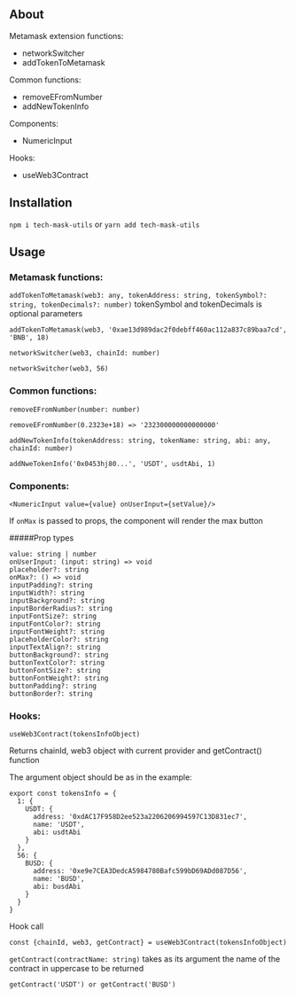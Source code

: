 ## About
Metamask extension functions:
- networkSwitcher
- addTokenToMetamask

Common functions:
- removeEFromNumber
- addNewTokenInfo

Components:
- NumericInput

Hooks:
- useWeb3Contract

## Installation
`npm i tech-mask-utils` or `yarn add tech-mask-utils`

## Usage
### Metamask functions:

`addTokenToMetamask(web3: any, tokenAddress: string, tokenSymbol?: string, tokenDecimals?: number)`
tokenSymbol and tokenDecimals is optional parameters
```
addTokenToMetamask(web3, '0xae13d989dac2f0debff460ac112a837c89baa7cd', 'BNB', 18)
```

`networkSwitcher(web3, chainId: number)`
```
networkSwitcher(web3, 56)
```
### Common functions:

`removeEFromNumber(number: number)`
```
removeEFromNumber(0.2323e+18) => '232300000000000000'
```
`addNewTokenInfo(tokenAddress: string, tokenName: string, abi: any, chainId: number)`

```
addNweTokenInfo('0x0453hj80...', 'USDT', usdtAbi, 1)
```

### Components:

`<NumericInput value={value} onUserInput={setValue}/>`

If `onMax` is passed to props, the component will render the max button

#####Prop types

```
value: string | number
onUserInput: (input: string) => void
placeholder?: string
onMax?: () => void
inputPadding?: string
inputWidth?: string
inputBackground?: string
inputBorderRadius?: string
inputFontSize?: string
inputFontColor?: string
inputFontWeight?: string
placeholderColor?: string
inputTextAlign?: string
buttonBackground?: string
buttonTextColor?: string
buttonFontSize?: string
buttonFontWeight?: string
buttonPadding?: string
buttonBorder?: string
```

### Hooks:

`useWeb3Contract(tokensInfoObject)`

Returns chainId, web3 object with current provider and getContract() function

The argument object should be as in the example:

```
export const tokensInfo = {
  1: {
    USDT: {
      address: '0xdAC17F958D2ee523a2206206994597C13D831ec7',
      name: 'USDT',
      abi: usdtAbi
    }
  },
  56: {
    BUSD: {
      address: '0xe9e7CEA3DedcA5984780Bafc599bD69ADd087D56',
      name: 'BUSD',
      abi: busdAbi
    }
  }
}
```
Hook call
```
const {chainId, web3, getContract} = useWeb3Contract(tokensInfoObject)
```

`getContract(contractName: string)`
takes as its argument the name of the contract in uppercase to be returned

```
getContract('USDT') or getContract('BUSD')
```
